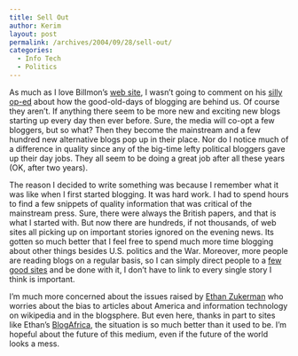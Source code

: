 ```yaml
---
title: Sell Out
author: Kerim
layout: post
permalink: /archives/2004/09/28/sell-out/
categories:
  - Info Tech
  - Politics
---
```

As much as I love Billmon&#8217;s <a href="http://www.billmon.org" onclick="_gaq.push(['_trackEvent', 'outbound-article', 'http://www.billmon.org', 'web site']);" >web site</a>, I wasn&#8217;t going to comment on his <a href="http://www.latimes.com/news/opinion/sunday/commentary/la-op-billmon26sep26,1,7245002.story?coll=la-sunday-commentary" onclick="_gaq.push(['_trackEvent', 'outbound-article', 'http://www.latimes.com/news/opinion/sunday/commentary/la-op-billmon26sep26,1,7245002.story?coll=la-sunday-commentary', 'silly op-ed']);" >silly op-ed</a> about how the good-old-days of blogging are behind us. Of course they aren&#8217;t. If anything there seem to be more new and exciting new blogs starting up every day then ever before. Sure, the media will co-opt a few bloggers, but so what? Then they become the mainstream and a few hundred new alternative blogs pop up in their place. Nor do I notice much of a difference in quality since any of the big-time lefty political bloggers gave up their day jobs. They all seem to be doing a great job after all these years (OK, after two years).

The reason I decided to write something was because I remember what it was like when I first started blogging. It was hard work. I had to spend hours to find a few snippets of quality information that was critical of the mainstream press. Sure, there were always the British papers, and that is what I started with. But now there are hundreds, if not thousands, of web sites all picking up on important stories ignored on the evening news. Its gotten so much better that I feel free to spend much more time blogging about other things besides U.S. politics and the War. Moreover, more people are reading blogs on a regular basis, so I can simply direct people to a <a href="http://del.icio.us/kerim/favorites" onclick="_gaq.push(['_trackEvent', 'outbound-article', 'http://del.icio.us/kerim/favorites', 'few good sites']);" >few good sites</a> and be done with it, I don&#8217;t have to link to every single story I think is important.

I&#8217;m much more concerned about the issues raised by <a href="http://blogs.law.harvard.edu/ethan/2004/09/27#a356" onclick="_gaq.push(['_trackEvent', 'outbound-article', 'http://blogs.law.harvard.edu/ethan/2004/09/27#a356', 'Ethan Zukerman']);" >Ethan Zukerman</a> who worries about the bias to articles about America and information technology on wikipedia and in the blogsphere. But even here, thanks in part to sites like Ethan&#8217;s <a href="http://allafrica.com/afdb/blogs/" onclick="_gaq.push(['_trackEvent', 'outbound-article', 'http://allafrica.com/afdb/blogs/', 'BlogAfrica']);" >BlogAfrica</a>, the situation is so much better than it used to be. I&#8217;m hopeful about the future of this medium, even if the future of the world looks a mess.

